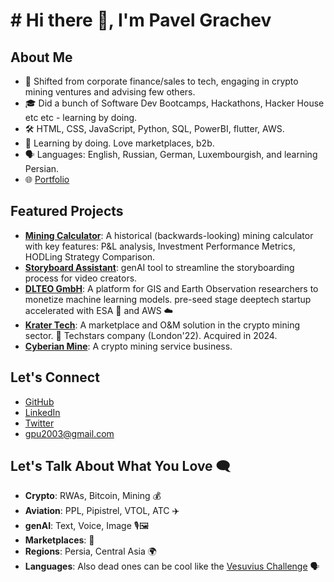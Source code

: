 # # Hi there 👋, I'm Pavel Grachev

## About Me
- 🚀 Shifted from corporate finance/sales to tech, engaging in crypto mining ventures and advising few others.
- 🎓 Did a bunch of Software Dev Bootcamps, Hackathons, Hacker House etc etc - learning by doing.
- 🛠 HTML, CSS, JavaScript, Python, SQL, PowerBI, flutter, AWS.
- 🌱 Learning by doing. Love marketplaces, b2b. 
- 🗣️ Languages: English, Russian, German, Luxembourgish, and learning Persian.
- 🌐 [Portfolio](https://pgrach.tech/)

## Featured Projects
- **[Mining Calculator](https://aidala.uk/dashboard)**: A historical (backwards-looking) mining calculator with key features: P&L analysis, Investment Performance Metrics, HODLing Strategy Comparison.
- **[Storyboard Assistant](https://www.motiohead.com/how-to-create-a-storyboard-for-a-video/)**: genAI tool to streamline the storyboarding process for video creators.
- **[DLTEO GmbH](https://dlteo.com)**: A platform for GIS and Earth Observation researchers to monetize machine learning models. pre-seed stage deeptech startup accelerated with ESA 🚀 and AWS ☁️
- **[Krater Tech](https://krater.io)**: A marketplace and O&M solution in the crypto mining sector. 🚀 Techstars company (London'22). Acquired in 2024.
- **[Cyberian Mine](https://cyberianmine.de)**: A crypto mining service business. 
  
## Let's Connect
- [GitHub](https://github.com/pgrach)
- [LinkedIn](https://www.linkedin.com/in/pgrach/)
- [Twitter](https://twitter.com/pgrache)
- gpu2003@gmail.com

## Let's Talk About What You Love 🗨️
- **Crypto**: RWAs, Bitcoin, Mining 💰
- **Aviation**: PPL, Pipistrel, VTOL, ATC ✈️
- **genAI**: Text, Voice, Image 🎙️🖼️
- **Marketplaces**: 💼
- **Regions**: Persia, Central Asia 🌍
- **Languages**: Also dead ones can be cool like the [Vesuvius Challenge](https://scrollprize.org/) 🗣️

